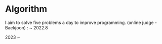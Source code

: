 # Algorithm
I aim to solve five problems a day to improve programming. (online judge - Baekjoon) : ~ 2022.8

2023 ~

